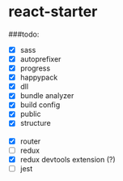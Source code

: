 # react-starter

###todo:

- [x] sass
- [x] autoprefixer
- [x] progress
- [x] happypack
- [x] dll
- [x] bundle analyzer
- [x] build config
- [x] public
- [x] structure<br><br>
- [x] router
- [ ] redux
- [x] redux devtools extension (?)
- [ ] jest
